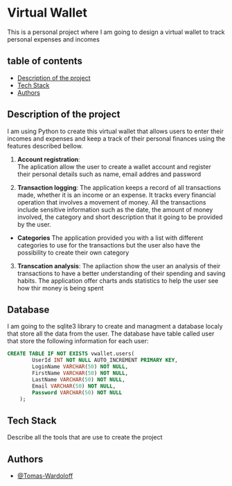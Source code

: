 # Virtual Wallet

This is a personal project where I am going to design a virtual wallet to track personal expenses and incomes

## table of contents

- [Description of the project]()
- [Tech Stack]()
- [Authors]()

## Description of the project

I am using Python to create this virtual wallet that allows users to enter their incomes and expenses and keep a track of their personal finances using the features described bellow.

1. **Account registration**:  
   The aplication allow the user to create a wallet account and register their personal details such as name, email addres and password 

2. **Transaction logging**:
   The application keeps a record of all transactions made, whether it is an income or an expense. It tracks every financial operation that involves a movement of money. All the transactions include sensitive information such as the date, the amount of money involved, the category and short description that it going to be provided by the user.

- **Categories**
  The application provided you with a list with different categories to use for the transactions but the user also have the possibility to create their own category

3. **Transcation analysis**:
   The apliaction show the user an analysis of their transactions to have a better understanding of their spending and saving habits. The application offer charts ands statistics to help the user see how thir money is being spent

## Database
I am going to the sqlite3 library to create and managment a database localy that store all the data from the user. The database have table called user that store the following information for each user:
```sql
CREATE TABLE IF NOT EXISTS vwallet.users(
        UserId INT NOT NULL AUTO_INCREMENT PRIMARY KEY,
        LoginName VARCHAR(50) NOT NULL,
        FirstName VARCHAR(50) NOT NULL,
        LastName VARCHAR(50) NOT NULL,
        Email VARCHAR(50) NOT NULL,
        Password VARCHAR(50) NOT NULL
    );
```

## Tech Stack

Describe all the tools that are use to create the project

## Authors

- [@Tomas-Wardoloff](https://www.github.com/Tomas-Wardoloff)
